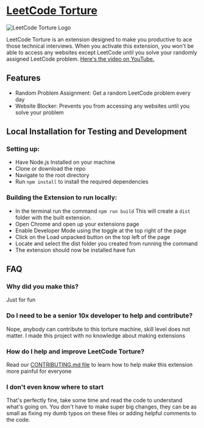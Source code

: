 # [LeetCode Torture](https://chromewebstore.google.com/detail/leetcode-torture/clbhgfneekiimoaakhhdjimgnnbnfbeh)

![LeetCode Torture Logo](https://raw.githubusercontent.com/The-CodingSloth/haha-funny-leetcode-extension/main/public/icons/icon128.png)

LeetCode Torture is an extension designed to make you productive to ace those technical interviews. When you activate this extension, you won't be able to access any websites except LeetCode until you solve your randomly assigned LeetCode problem.  [Here's the video on YouTube.](https://youtu.be/e4ReFOWMG9o?si=CJ2EdqVPFPdcc7GN)

## Features

- Random Problem Assignment: Get a random LeetCode problem every day
- Website Blocker: Prevents you from accessing any websites until you solve your problem

## Local Installation for Testing and Development

### Setting up:
   - Have Node.js Installed on your machine
   - Clone or download the repo
   - Navigate to the root directory
   - Run `npm install` to install the required dependencies
### Building the Extension to run locally:
   - In the terminal run the command `npm run build` This will create a `dist` folder with the built extension.
   - Open Chrome and open up your extensions page
   - Enable Developer Mode using the toggle at the top right of the page
   - Click on the Load unpacked button on the top left of the page
   - Locate and select the dist folder you created from running the command
   - The extension should now be installed have fun


## FAQ
### Why did you make this?
Just for fun
### Do I need to be a senior 10x developer to help and contribute?
Nope, anybody can contribute to this torture machine, skill level does not matter. I made this project with no knowledge about making extensions
### How do I help and improve LeetCode Torture?
Read our [CONTRIBUTING.md file](https://github.com/The-CodingSloth/haha-funny-leetcode-extension/blob/main/CONTRIBUTING.md) to learn how to help make this extension more painful for everyone
### I don't even know where to start
That's perfectly fine, take some time and read the code to understand what's going on. You don't have to make super big changes, they can be as small as fixing my dumb typos on these files or adding helpful comments to the code.
